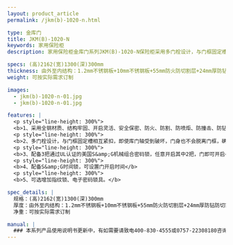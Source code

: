 ```yaml
---
layout: product_article
permalink: /jkm(b)-1020-n.html

type: 金库门
title: JKM(B)-1020-N
keywords: 家用保险柜
description: 家用保险柜金库门系列JKM(B)-1020-N保险柜采用多门栓设计，与门框固定槽相互紧扣，采用美国进口洛加达码盘及德国进口叶片锁。

specs: (高)2162(宽)1300(深)300mm
thickness: 由外至内结构：1.2mm不锈钢板+10mm不锈钢板+55mm防火防切割层+24mm厚防钻防切割高锰合金钢板（锁具安装重点防护位置）+3mm不锈钢板+96mm机构安装层+1.2mm不锈钢后罩总厚度270mm。配备不锈钢日闸门
weight: 可按实际需求订制

images:
  - jkm(b)-1020-n-01.jpg
  - jkm(b)-1020-n-01.jpg

features: |
  <p style="line-height: 300%">
  <b>1、采用全钢材质、结构牢固、开启灵活、安全保密、防火、防割、防喷炬、防撞击、防钻</b>
  <p style="line-height: 300%">
  <b>2、多门栓设计，与门框固定槽相互紧扣，即使库门轴受到破坏，门身也不会脱离门框，确保安全</b>
  <p style="line-height: 300%">
  <b>3、配备3把通过UL认证的美国S&amp;G机械组合密码锁，任意开启其中2把，门即可开启</b>
  <p style="line-height: 300%">
  <b>4、配备S&amp;G时间锁，可设置门开启时间</b>
  <p style="line-height: 300%">
  <b>5、可选增加指纹锁、电子密码锁具。</b>

spec_details: |
  规格：(高)2162(宽)1300(深)300mm  
  厚度：由外至内结构：1.2mm不锈钢板+10mm不锈钢板+55mm防火防切割层+24mm厚防钻防切割高锰合金钢板（锁具安装重点防护位置）+3mm不锈钢板+96mm机构安装层+1.2mm不锈钢后罩总厚度270mm。配备不锈钢日闸门  
  净重：可按实际需求订制

manual: |
  ### 本系列产品使用说明书更新中，有如需要请致电400-830-4555或0757-22308180咨询，谢谢！
---
```

